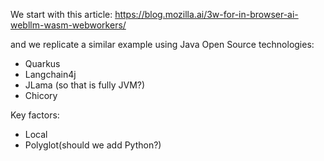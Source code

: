 We start with this article:
https://blog.mozilla.ai/3w-for-in-browser-ai-webllm-wasm-webworkers/

and we replicate a similar example using Java Open Source technologies:

- Quarkus
- Langchain4j
- JLama (so that is fully JVM?)
- Chicory

Key factors:

- Local
- Polyglot(should we add Python?)
